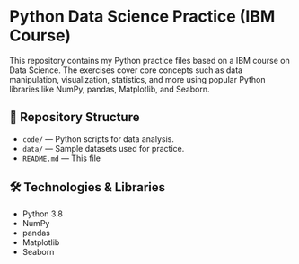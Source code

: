 # Python Data Science Practice (IBM Course)

This repository contains my Python practice files based on a IBM course on Data Science. 
The exercises cover core concepts such as data manipulation, visualization, statistics, and more using popular Python libraries like NumPy, pandas, Matplotlib, and Seaborn.

## 📁 Repository Structure

- `code/` — Python scripts for data analysis.
- `data/` — Sample datasets used for practice.
- `README.md` — This file

## 🛠️ Technologies & Libraries

- Python 3.8
- NumPy
- pandas
- Matplotlib
- Seaborn


